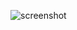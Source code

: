 
 
  ![screenshot](https://raw.githubusercontent.com/nowsilence/uiDemo/master/lineButton/ScreenShot.png=375x667)



